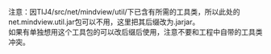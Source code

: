 注意：因TIJ4/src/net/mindview/util/下已含有所需的工具类，所以此处的net.mindview.util.jar包可以不用，这里把其后缀改为.jarjar。</br>
如果有单独想用这个工具包的可以改后缀后使用，注意不要和工程中自带的工具类冲突。
